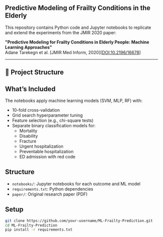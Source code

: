 ## Predictive Modeling of Frailty Conditions in the Elderly

This repository contains Python code and Jupyter notebooks to replicate and extend the experiments from the JMIR 2020 paper:

**"Predictive Modeling for Frailty Conditions in Elderly People: Machine Learning Approaches"**  
Adane Tarekegn et al. [JMIR Med Inform, 2020][[DOI:10.2196/16678](https://doi.org/10.2196/16678)]

---

## 📁 Project Structure



## What’s Included

The notebooks apply machine learning models (SVM, MLP, RF) with:
- 10-fold cross-validation
- Grid search hyperparameter tuning
- Feature selection (e.g., chi-square tests)
- Separate binary classification models for:
  - Mortality
  - Disability
  - Fracture
  - Urgent hospitalization
  - Preventable hospitalization
  - ED admission with red code

## Structure

- `notebooks/`: Jupyter notebooks for each outcome and ML model
- `requirements.txt`: Python dependencies
- `paper/`: Original research paper (PDF)

## Setup

```bash
git clone https://github.com/your-username/ML-Frailty-Prediction.git
cd ML-Frailty-Prediction
pip install -r requirements.txt
